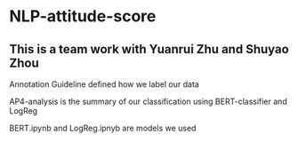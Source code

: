 # NLP-attitude-score
## This is a team work with Yuanrui Zhu and Shuyao Zhou

Annotation Guideline defined how we label our data

AP4-analysis is the summary of our classification using BERT-classifier and LogReg

BERT.ipynb and LogReg.ipnyb are models we used
